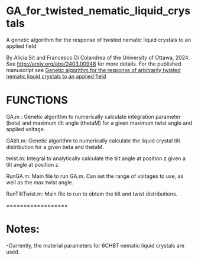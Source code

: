 # GA_for_twisted_nematic_liquid_crystals
A genetic algorithm for the response of twisted nematic liquid crystals to an applied field

By Alicia Sit and Francesco Di Colandrea of the University of Ottawa, 2024.
See http://arxiv.org/abs/2403.00948 for more details. For the published manuscript see [Genetic algorithm for the response of arbitrarily twisted nematic liquid crystals to an applied field](https://journals.aps.org/pre/abstract/10.1103/PhysRevE.109.054705)

# FUNCTIONS
GA.m : Genetic algorithm to numerically calculate integration parameter (beta) and maximum tilt angle (thetaM) for a given maximum twist angle and applied voltage.
 
GAtilt.m: Genetic algorithm to numerically calculate the liquid crystal tilt distribution for a given beta and thetaM.

twist.m: Integral to analytically calculate the tilt angle at position z given a tilt angle at position z.

RunGA.m: Main file to run GA.m. Can set the range of voltages to use, as well as the max twist angle.

RunTiltTwist.m: Main file to run to obtain the tilt and twist distributions.

==================
# Notes:
-Currently, the material parameters for 6CHBT nematic liquid crystals are used.

